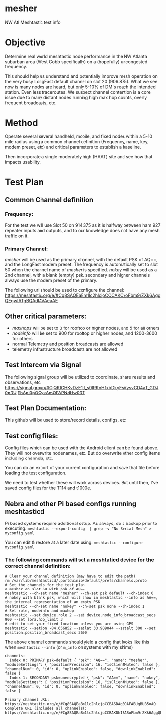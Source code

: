 # mesher
NW Atl Meshtastic test info
# Objective
Determine real world meshtastic node performance in the NW Atlanta suburban area (West Cobb specifically) on a (hopefully) uncongested frequency.

This should help us understand and potentially improve mesh operation on the very busy LongFast default channel on slot 20 (906.875). What we see now is many nodes are heard, but only 5-10% of DM's reach the intended station. Even less traceroutes. We suspect channel contention is a core issue due to many distant nodes running high max hop counts, overly frequent broadcasts, etc. 
# Method
Operate several several handheld, mobile, and fixed nodes within a 5-10 mile radius using a common channel definition (Frequency, name, key, modem preset, etc) and critical parameters to establish a baseline. 

Then incorporate a single moderately high (HAAT) site and see how that impacts usability. 
# Test Plan
## Common Channel definition
### Frequency:
For the test we will use Slot 50 on 914.375 as it is halfway between ham 927 repeater inputs and outputs, and to our knowledge does not have any mesh traffic on it. 
### Primary Channel:
*mesher* will be used as the primary channel, with the default PSK of AQ==, and the LongFast modem preset. The frequency is automatically set to slot 50 when the channel name of *mesher* is specified. 
*nokey* will be used as a 2nd channel, with a blank (empty) psk. secondary and higher channels always use the modem preset of the primary. 

The following url should be used to configure the channel:
<https://meshtastic.org/e/#Cg8SAQEaBm1lc2hlcjoCCCAKCxoFbm9rZXk6AggQEgwIATgBQAdIAVAeaAE>
## Other critical parameters:
- *maxhops* will be set to 3 for rooftop or higher nodes, and 5 for all others
- *nodeinfo* will be set to 900 for rooftop or higher nodes, and 1200-3600 for others
- normal Telemetry and position broadcasts are allowed
- telemetry infrastructure broadcasts are not allowed

## Test Intercom via Signal
The following signal group will be utilized to coordinate, share results and observations, etc:
<https://signal.group/#CjQKICHKvDzE1d_s0lRKnHfxbDkyFsVysvCD4aT_GDJ0pRUjEhApi9pOCyxAmOFAPNdHw9RT>

## Test Plan Documentation:
This github will be used to store/record details, configs, etc

## Test config files:
Config files which can be used with the Android client can be found above. They will not overwrite nodenames, etc. But do overwrite other config items including channels, etc. 

You can do an export of your current configuration and save that file before loading the test configuration.

We need to test whether these will work across devices. But until then, I've saved config files for the T114 and t1000e. 

## Nebra and other Pi based configs running meshtasticd
Pi based systems require additional setup. As always, do a backup prior to executing. 
`meshtastic --export-config  | grep -v "No Serial Mesh" > myconfig.yaml` 

You can edit & restore at a later date using:
`meshtastic --configure myconfig.yaml`

### The following commands will set a meshtaticd device for the correct channel definition:

```
# Clear your channel definition (may have to edit the path)
rm /var/lib/meshtasticd/.portduinio/default/prefs/channels.proto
# Set the channels for the test plan
# mesher on slot 50 with psk of AQ==
meshtastic --ch-set name "mesher" --ch-set psk default --ch-index 0
# nokey with blank psk, which will show in meshtastic --info as AA==, the internal representation of an empty PSK
meshtastic --ch-set name "nokey" --ch-set psk none --ch-index 1
# Set role, nodeinfo and maxhop
meshtastic --set device.role 2 --set device.node_info_broadcast_secs 900 --set lora.hop_limit 3
# edit to set your fixed location unless you are using GPS
meshtastic --setlon -84.656852 --setlat 33.909044 --setalt 300 --set position.position_broadcast_secs 3600
```
The above channel commands should yield a config that looks like this when `meshtastic --info` (or `m_info` on systems with my shims)
```
Channels:
  Index 0: PRIMARY psk=default { "psk": "AQ==", "name": "mesher", "moduleSettings": { "positionPrecision": 16, "isClientMuted": false }, "channelNum": 0, "id": 0, "uplinkEnabled": false, "downlinkEnabled": false }
  Index 1: SECONDARY psk=unencrypted { "psk": "AA==", "name": "nokey", "moduleSettings": { "positionPrecision": 16, "isClientMuted": false }, "channelNum": 0, "id": 0, "uplinkEnabled": false, "downlinkEnabled": false }

Primary channel URL: https://meshtastic.org/e/#Cg8SAQEaBm1lc2hlcjoCCBASDAgBOAFABUgBUB5oAQ
Complete URL (includes all channels): https://meshtastic.org/e/#Cg8SAQEaBm1lc2hlcjoCCBAKDhIBABoFbm9rZXk6AggQEgwIATgBQAVIAVAeaAE
```
